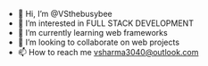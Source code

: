 - 👋 Hi, I’m @VSthebusybee
- 👀 I’m interested in FULL STACK DEVELOPMENT
- 🌱 I’m currently learning web frameworks
- 💞️ I’m looking to collaborate on web projects
- 📫 How to reach me vsharma3040@outlook.com

<!---
VSthebusybee/VSthebusybee is a ✨ special ✨ repository because its `README.md` (this file) appears on your GitHub profile.
You can click the Preview link to take a look at your changes.
--->
